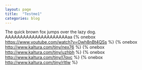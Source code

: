 ```yaml
---
layout: page
title:  "Testme1"
categories: blog
---
```

The quick brown fox jumps over the lazy dog.
AAAAAAAAAAAAAAAAAAAAAaa
{% onebox https://www.youtube.com/watch?v=Owh8nBt4QSs %}
{% onebox http://www.kaltura.com/tiny/nex76 %}
{% onebox http://www.kaltura.com/tiny/uzhbh %}
{% onebox http://www.kaltura.com/tiny/l7qvc %}
{% onebox http://www.kaltura.com/tiny/rltlw %}
